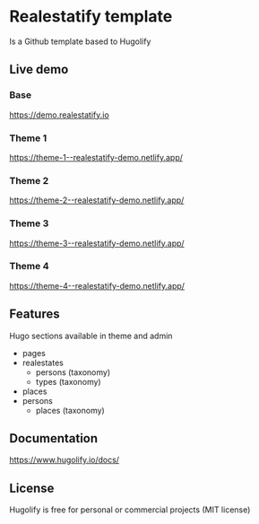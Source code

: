 # Realestatify template

Is a Github template based to Hugolify

## Live demo

### Base

https://demo.realestatify.io

### Theme 1

https://theme-1--realestatify-demo.netlify.app/

### Theme 2

https://theme-2--realestatify-demo.netlify.app/

### Theme 3

https://theme-3--realestatify-demo.netlify.app/

### Theme 4

https://theme-4--realestatify-demo.netlify.app/

## Features

Hugo sections available in theme and admin

- pages
- realestates
  - persons (taxonomy)
  - types (taxonomy)
- places
- persons
  - places (taxonomy)

## Documentation

https://www.hugolify.io/docs/

## License

Hugolify is free for personal or commercial projects (MIT license)
